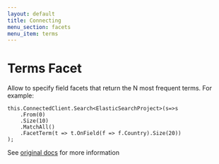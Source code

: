 ```yaml
---
layout: default
title: Connecting
menu_section: facets
menu_item: terms
---
```


# Terms Facet

Allow to specify field facets that return the N most frequent terms. For example:

	this.ConnectedClient.Search<ElasticSearchProject>(s=>s
		.From(0)
		.Size(10)
		.MatchAll()
		.FacetTerm(t => t.OnField(f => f.Country).Size(20))
	);

See [original docs](http://www.elasticsearch.org/guide/reference/api/search/facets/terms-facet.html) for more information


